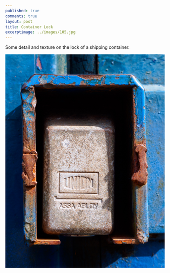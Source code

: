 ```yaml
---
published: true
comments: true
layout: post
title: Container Lock
excerptimage: ../images/105.jpg
---
```


Some detail and texture on the lock of a shipping container. 

[![Image 105/365	45mm	f/5.0	ISO200	1/320](../images/105.jpg)](https://www.flickr.com/photos/tmadhavan/17014461730/)